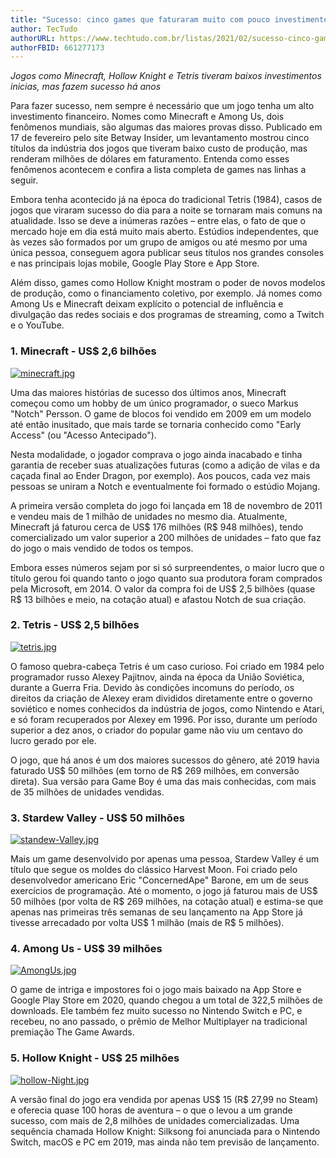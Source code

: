 ```yaml
---
title: "Sucesso: cinco games que faturaram muito com pouco investimento"    
author: TecTudo
authorURL: https://www.techtudo.com.br/listas/2021/02/sucesso-cinco-games-que-faturaram-muito-com-pouco-investimento.ghtml
authorFBID: 661277173
---
```


*Jogos como Minecraft, Hollow Knight e Tetris tiveram baixos investimentos inicias, mas fazem sucesso há anos*

Para fazer sucesso, nem sempre é necessário que um jogo tenha um alto investimento financeiro. Nomes como Minecraft e Among Us, dois fenômenos mundiais, são algumas das maiores provas disso. Publicado em 17 de fevereiro pelo site Betway Insider, um levantamento mostrou cinco títulos da indústria dos jogos que tiveram baixo custo de produção, mas renderam milhões de dólares em faturamento. Entenda como esses fenômenos acontecem e confira a lista completa de games nas linhas a seguir.

Embora tenha acontecido já na época do tradicional Tetris (1984), casos de jogos que viraram sucesso do dia para a noite se tornaram mais comuns na atualidade. Isso se deve a inúmeras razões – entre elas, o fato de que o mercado hoje em dia está muito mais aberto. Estúdios independentes, que às vezes são formados por um grupo de amigos ou até mesmo por uma única pessoa, conseguem agora publicar seus títulos nos grandes consoles e nas principais lojas mobile, Google Play Store e App Store.

Além disso, games como Hollow Knight mostram o poder de novos modelos de produção, como o financiamento coletivo, por exemplo. Já nomes como Among Us e Minecraft deixam explícito o potencial de influência e divulgação das redes sociais e dos programas de streaming, como a Twitch e o YouTube.

<h3> 1. Minecraft - US$ 2,6 bilhões</h3>

[![minecraft.jpg](https://i.postimg.cc/pdL8BScN/minecraft.jpg)](https://postimg.cc/K1CRG0yQ)

Uma das maiores histórias de sucesso dos últimos anos, Minecraft começou como um hobby de um único programador, o sueco Markus "Notch" Persson. O game de blocos foi vendido em 2009 em um modelo até então inusitado, que mais tarde se tornaria conhecido como "Early Access" (ou "Acesso Antecipado").

Nesta modalidade, o jogador comprava o jogo ainda inacabado e tinha garantia de receber suas atualizações futuras (como a adição de vilas e da caçada final ao Ender Dragon, por exemplo). Aos poucos, cada vez mais pessoas se uniram a Notch e eventualmente foi formado o estúdio Mojang.

A primeira versão completa do jogo foi lançada em 18 de novembro de 2011 e vendeu mais de 1 milhão de unidades no mesmo dia. Atualmente, Minecraft já faturou cerca de US$ 176 milhões (R$ 948 milhões), tendo comercializado um valor superior a 200 milhões de unidades – fato que faz do jogo o mais vendido de todos os tempos.

Embora esses números sejam por si só surpreendentes, o maior lucro que o título gerou foi quando tanto o jogo quanto sua produtora foram comprados pela Microsoft, em 2014. O valor da compra foi de US$ 2,5 bilhões (quase R$ 13 bilhões e meio, na cotação atual) e afastou Notch de sua criação.

<h3> 2. Tetris - US$ 2,5 bilhões </h3>

[![tetris.jpg](https://i.postimg.cc/sxjRBpDJ/tetris.jpg)](https://postimg.cc/G85fVTDB)

O famoso quebra-cabeça Tetris é um caso curioso. Foi criado em 1984 pelo programador russo Alexey Pajitnov, ainda na época da União Soviética, durante a Guerra Fria. Devido às condições incomuns do período, os direitos da criação de Alexey eram divididos diretamente entre o governo soviético e nomes conhecidos da indústria de jogos, como Nintendo e Atari, e só foram recuperados por Alexey em 1996. Por isso, durante um período superior a dez anos, o criador do popular game não viu um centavo do lucro gerado por ele.

O jogo, que há anos é um dos maiores sucessos do gênero, até 2019 havia faturado US$ 50 milhões (em torno de R$ 269 milhões, em conversão direta). Sua versão para Game Boy é uma das mais conhecidas, com mais de 35 milhões de unidades vendidas.

<h3>3. Stardew Valley - US$ 50 milhões </h3>

[![standew-Valley.jpg](https://i.postimg.cc/Pr7BhGZy/standew-Valley.jpg)](https://postimg.cc/gnvMqTgL)

Mais um game desenvolvido por apenas uma pessoa, Stardew Valley é um título que segue os moldes do clássico Harvest Moon. Foi criado pelo desenvolvedor americano Eric "ConcernedApe" Barone, em um de seus exercícios de programação. Até o momento, o jogo já faturou mais de US$ 50 milhões (por volta de R$ 269 milhões, na cotação atual) e estima-se que apenas nas primeiras três semanas de seu lançamento na App Store já tivesse arrecadado por volta US$ 1 milhão (mais de R$ 5 milhões).

<h3> 4. Among Us - US$ 39 milhões </h3>

[![AmongUs.jpg](https://i.postimg.cc/qRBmyQyg/AmongUs.jpg)](https://postimg.cc/GBNJ1FM1)

O game de intriga e impostores foi o jogo mais baixado na App Store e Google Play Store em 2020, quando chegou a um total de 322,5 milhões de downloads. Ele também fez muito sucesso no Nintendo Switch e PC, e recebeu, no ano passado, o prêmio de Melhor Multiplayer na tradicional premiação The Game Awards.

<h3> 5. Hollow Knight - US$ 25 milhões </h3>

[![hollow-Night.jpg](https://i.postimg.cc/Xv4x6x2x/hollow-Night.jpg)](https://postimg.cc/4Y2pzvRh)

A versão final do jogo era vendida por apenas US$ 15 (R$ 27,99 no Steam) e oferecia quase 100 horas de aventura – o que o levou a um grande sucesso, com mais de 2,8 milhões de unidades comercializadas. Uma sequência chamada Hollow Knight: Silksong foi anunciada para o Nintendo Switch, macOS e PC em 2019, mas ainda não tem previsão de lançamento.